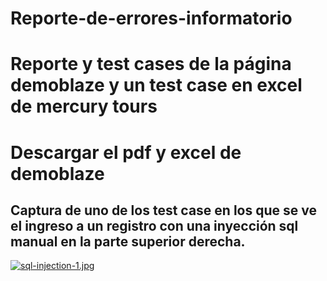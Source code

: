 # Reporte-de-errores-informatorio
# Reporte y test cases de la página demoblaze y un test case en excel de mercury tours

# Descargar el pdf y excel de demoblaze

## Captura de uno de los test case en los que se ve el ingreso a un registro con una inyección sql manual en la parte superior derecha.
[![sql-injection-1.jpg](https://i.postimg.cc/k4X90Bz2/sql-injection-1.jpg)](https://postimg.cc/ns567cHx)

